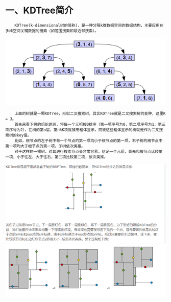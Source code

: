 # 一、KDTree简介
        KDTree(k-dimensional树的简称)，是一种分隔k维数据空间的数据结构，主要应用在多维空间关键数据的搜索（如范围搜索和最近邻搜索）。
![blockchain](/resource/images/kdtree.png "KDTree")  
        
        上面的树就是一颗KDTree，形似二叉搜索树，其实KDTree就是二叉搜索树的变种，这里K = 3。  
        首先来看下树的组织原则，将每一个元祖按0排序（第一项序号为0，第二项序号为1，第三项序号为2），在树的第n层，第n%K项就被用粗体显示，而被这些粗体显示的树就是作为二叉搜索树的key值。
        比如，根节点的左子树中每一个节点的第一项均小于根节点的第一项，右子树的根节点中第一项均大于根节点的第一项，子树依次类推。
        对于这样的一棵树，对其进行搜索节点会非常容易，给定一个元组，首先和根节点比较第一项，小于往左，大于往右，第二项比较第二项，依次类推。

![blockchain](/resource/images/kdtree-1.png)  
![blockchain](/resource/images/kdtree-2.png)